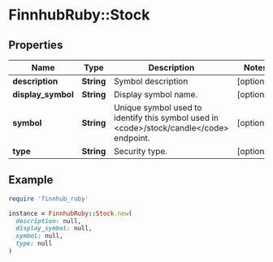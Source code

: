 # FinnhubRuby::Stock

## Properties

| Name | Type | Description | Notes |
| ---- | ---- | ----------- | ----- |
| **description** | **String** | Symbol description | [optional] |
| **display_symbol** | **String** | Display symbol name. | [optional] |
| **symbol** | **String** | Unique symbol used to identify this symbol used in &lt;code&gt;/stock/candle&lt;/code&gt; endpoint. | [optional] |
| **type** | **String** | Security type. | [optional] |

## Example

```ruby
require 'finnhub_ruby'

instance = FinnhubRuby::Stock.new(
  description: null,
  display_symbol: null,
  symbol: null,
  type: null
)
```

